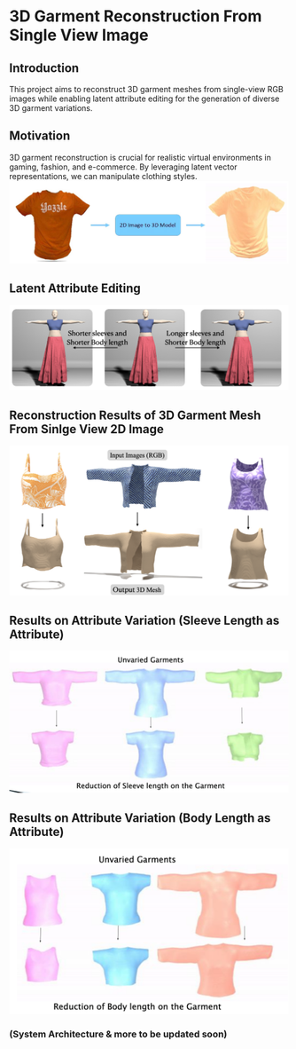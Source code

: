 # 3D Garment Reconstruction From Single View Image 

## Introduction
This project aims to reconstruct 3D garment meshes from single-view RGB images while enabling latent attribute editing for the generation of diverse 3D garment variations.

## Motivation
3D garment reconstruction is crucial for realistic virtual environments in gaming, fashion, and e-commerce. By leveraging latent vector representations, we can manipulate clothing styles.
![2D Image to 3D Garment Mesh](https://github.com/Jatinkalal/3GSIM/blob/main/Image/fILE5.png)

## Latent Attribute Editing
![Latent Attribute Editing](https://github.com/Jatinkalal/3GSIM/blob/main/Image/file3.png)

## Reconstruction Results of 3D Garment Mesh From Sinlge View 2D Image
![Reconstructed Res](https://github.com/Jatinkalal/3GSIM/blob/main/Image/File4.png)

## Results on Attribute Variation (Sleeve Length as Attribute)
![Sleeve Length Variation](https://github.com/Jatinkalal/3GSIM/blob/main/Image/File1.png)

## Results on Attribute Variation (Body Length as Attribute)
![Body Length Variation](https://github.com/Jatinkalal/3GSIM/blob/main/Image/fILE2.png)

### (System Architecture & more to be updated soon)













